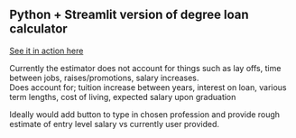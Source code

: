 ## Python + Streamlit version of degree loan calculator

[See it in action here](https://degree-loan-feasibility.streamlit.app/)

Currently the estimator does not account for things such as lay offs, time between jobs, raises/promotions, salary increases.
<br>
Does account for;
tuition increase between years,
interest on loan,
various term lengths,
cost of living,
expected salary upon graduation
<br>

Ideally would add button to type in chosen profession and provide rough estimate of entry level salary vs currently user provided.
